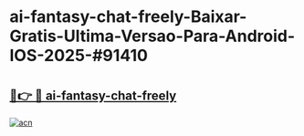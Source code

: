 # ai-fantasy-chat-freely-Baixar-Gratis-Ultima-Versao-Para-Android-IOS-2025-#91410

# <h2><a href="https://ainizakaria.my?title=ai-fantasy-chat-freely&ref=24M">🔗👉 🔴 ai-fantasy-chat-freely</a></h2>

[![acn](https://github.com/user-attachments/assets/0f9c940e-d8b0-45ae-aac7-cd30a18b3e1c)](https://ainizakaria.my?title=ai-fantasy-chat-freely&ref=24M)

